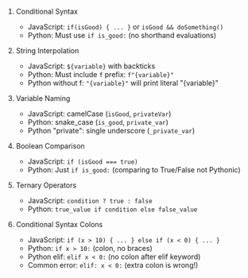 1. Conditional Syntax
   - JavaScript: `if(isGood) { ... }` or `isGood && doSomething()`
   - Python: Must use `if is_good:` (no shorthand evaluations)

2. String Interpolation
   - JavaScript: `${variable}` with backticks
   - Python: Must include `f` prefix: `f"{variable}"`
   - Python without f: `"{variable}"` will print literal "{variable}"

3. Variable Naming
   - JavaScript: camelCase (`isGood`, `privateVar`)
   - Python: snake_case (`is_good`, `private_var`)
   - Python "private": single underscore (`_private_var`)

4. Boolean Comparison
   - JavaScript: `if (isGood === true)`
   - Python: Just `if is_good:` (comparing to True/False not Pythonic)

5. Ternary Operators
   - JavaScript: `condition ? true : false`
   - Python: `true_value if condition else false_value`

6. Conditional Syntax Colons
   - JavaScript: `if (x > 10) { ... } else if (x < 0) { ... }`
   - Python: `if x > 10:` (colon, no braces)
   - Python elif: `elif x < 0:` (no colon after elif keyword)
   - Common error: `elif: x < 0:` (extra colon is wrong!)


